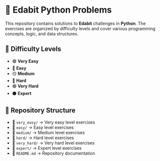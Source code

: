 # 🚀 Edabit Python Problems

This repository contains solutions to **Edabit** challenges in **Python**. The exercises are organized by difficulty levels and cover various programming concepts, logic, and data structures.

## 📌 Difficulty Levels

* 🟢 **Very Easy**
* 🔵 **Easy**
* 🟡 **Medium**
* 🔴 **Hard**
* 🟣 **Very Hard**
* ⚫ **Expert**

## 📂 Repository Structure

* 📂 `very_easy/` → Very easy level exercises
* 📂 `easy/` → Easy level exercises
* 📂 `medium/` → Medium level exercises
* 📂 `hard/` → Hard level exercises
* 📂 `very_hard/` → Very hard level exercises
* 📂 `expert/` → Expert level exercises
* 📄 `README.md` → Repository documentation
